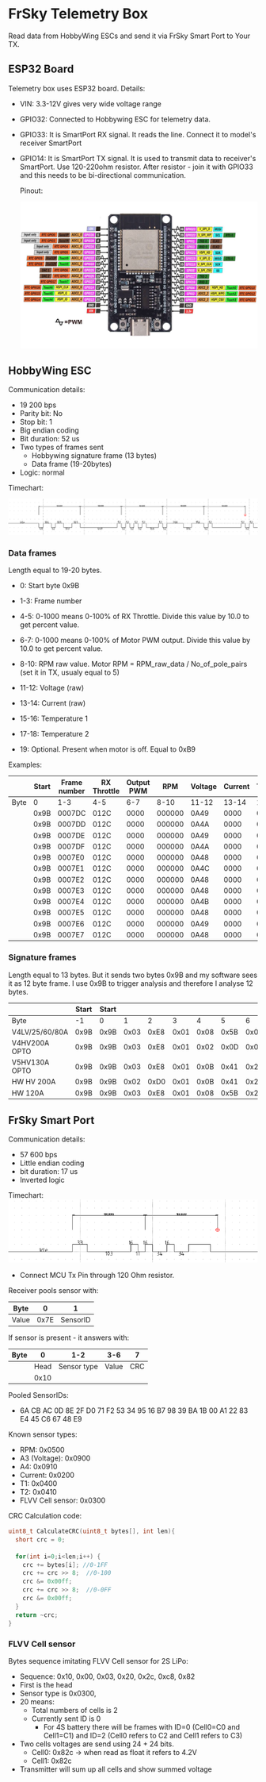 # FrSky Telemetry Box

Read data from HobbyWing ESCs and send it via FrSky Smart Port to Your TX.

## ESP32 Board

Telemetry box uses ESP32 board. Details:

- VIN: 3.3-12V gives very wide voltage range

- GPIO32: Connected to Hobbywing ESC for telemetry data.

- GPIO33: It is SmartPort RX signal. It reads the line. Connect it to model's receiver SmartPort

- GPIO14: It is SmartPort TX signal. It is used to transmit data to receiver's SmartPort. Use 120-220ohm resistor. After resistor - join it with GPIO33 and this needs to be bi-directional communication.
  
  Pinout:
  
  ![pinout.jpg](/images/pinout.jpg)

## HobbyWing ESC

Communication details:

- 19 200 bps
- Parity bit: No
- Stop bit: 1
- Big endian coding
- Bit duration: 52 us
- Two types of frames sent
  - Hobbywing signature frame (13 bytes)
  - Data frame (19-20bytes)
- Logic: normal

Timechart:

![1.png](/images/1.png)

### Data frames

Length equal to 19-20 bytes. 

- 0: Start byte 0x9B

- 1-3: Frame number

- 4-5: 0-1000 means 0-100% of RX Throttle. Divide this value by 10.0 to get percent value.

- 6-7: 0-1000 means 0-100% of Motor PWM output. Divide this value by 10.0 to get percent value.

- 8-10: RPM raw value. Motor RPM = RPM_raw_data / No_of_pole_pairs (set it in TX, usualy equal to 5)

- 11-12: Voltage (raw)

- 13-14: Current (raw)

- 15-16: Temperature 1

- 17-18: Temperature 2

- 19: Optional. Present when motor is off. Equal to 0xB9

Examples:

|      | Start | Frame number | RX Throttle | Output PWM | RPM    | Voltage | Current | Temp1 | Temp2 | End  |
| ---- | ----- | ------------ | ----------- | ---------- | ------ | ------- | ------- | ----- | ----- | ---- |
| Byte | 0     | 1-3          | 4-5         | 6-7        | 8-10   | 11-12   | 13-14   | 15-16 | 17-18 | 19   |
|      | 0x9B  | 0007DC       | 012C        | 0000       | 000000 | 0A49    | 0000    | 0C80  | 0C98  | 0xB9 |
|      | 0x9B  | 0007DD       | 012C        | 0000       | 000000 | 0A4A    | 0000    | 0C80  | 0C97  | 0xB9 |
|      | 0x9B  | 0007DE       | 012C        | 0000       | 000000 | 0A49    | 0000    | 0C80  | 0C98  | 0xB9 |
|      | 0x9B  | 0007DF       | 012C        | 0000       | 000000 | 0A4A    | 0000    | 0C80  | 0C97  | 0xB9 |
|      | 0x9B  | 0007E0       | 012C        | 0000       | 000000 | 0A48    | 0000    | 0C7E  | 0C98  | 0xB9 |
|      | 0x9B  | 0007E1       | 012C        | 0000       | 000000 | 0A4C    | 0000    | 0C82  | 0C9A  | 0xB9 |
|      | 0x9B  | 0007E2       | 012C        | 0000       | 000000 | 0A48    | 0000    | 0C80  | 0C96  | 0xB9 |
|      | 0x9B  | 0007E3       | 012C        | 0000       | 000000 | 0A48    | 0000    | 0C80  | 0C95  | 0xB9 |
|      | 0x9B  | 0007E4       | 012C        | 0000       | 000000 | 0A4B    | 0000    | 0C80  | 0C98  | 0xB9 |
|      | 0x9B  | 0007E5       | 012C        | 0000       | 000000 | 0A48    | 0000    | 0C80  | 0C9A  | 0xB9 |
|      | 0x9B  | 0007E6       | 012C        | 0000       | 000000 | 0A49    | 0000    | 0C80  | 0C98  | 0xB9 |
|      | 0x9B  | 0007E7       | 012C        | 0000       | 000000 | 0A48    | 0000    | 0C80  | 0C98  | 0xB9 |

### Signature frames

Length equal to 13 bytes. But it sends two bytes 0x9B and my software sees it as 12 byte frame. I use 0x9B to trigger analysis and therefore I analyse 12 bytes.

|                | Start | Start |      |      |      |      |      |      |      |      |      |      | End  |
| -------------- | ----- | ----- | ---- | ---- | ---- | ---- | ---- | ---- | ---- | ---- | ---- | ---- | ---- |
| Byte           | -1    | 0     | 1    | 2    | 3    | 4    | 5    | 6    | 7    | 8    | 9    | 10   | 11   |
| V4LV/25/60/80A | 0x9B  | 0x9B  | 0x03 | 0xE8 | 0x01 | 0x08 | 0x5B | 0x00 | 0x01 | 0x00 | 0x21 | 0x21 | 0xB9 |
| V4HV200A OPTO  | 0x9B  | 0x9B  | 0x03 | 0xE8 | 0x01 | 0x02 | 0x0D | 0x0A | 0x3D | 0x05 | 0x1E | 0x21 | 0xB9 |
| V5HV130A OPTO  | 0x9B  | 0x9B  | 0x03 | 0xE8 | 0x01 | 0x0B | 0x41 | 0x21 | 0x44 | 0xB9 | 0x21 | 0x21 | 0xB9 |
| HW HV 200A     | 0x9B  | 0x9B  | 0x02 | 0xD0 | 0x01 | 0x0B | 0x41 | 0x21 | 0x7E | 0x62 | 0x21 | 0x21 | 0xB9 |
| HW 120A        | 0x9B  | 0x9B  | 0x03 | 0xE8 | 0x01 | 0x08 | 0x5B | 0x21 | 0x71 | 0x6E | 0x21 | 0x21 | 0xB9 |

## FrSky Smart Port

Communication details:

- 57 600 bps
- Little endian coding
- bit duration: 17 us
- Inverted logic

Timechart:
![Smart Port](/images/2.png)

* Connect MCU Tx Pin through 120 Ohm resistor.

Receiver pools sensor with:




| Byte  | 0    | 1        |
| ----- | ---- | -------- |
| Value | 0x7E | SensorID |

If sensor is present - it answers with:




| Byte | 0    | 1-2         | 3-6   | 7   |
| ---- | ---- | ----------- | ----- | --- |
|      | Head | Sensor type | Value | CRC |
|      | 0x10 |             |       |     |

Pooled SensorIDs:

- 6A CB AC 0D 8E 2F D0 71 F2 53 34 95 16 B7 98 39 BA 1B 00 A1 22 83 E4 45 C6 67 48 E9

Known sensor types:

- RPM: 0x0500
- A3 (Voltage): 0x0900
- A4: 0x0910
- Current: 0x0200
- T1: 0x0400
- T2: 0x0410
- FLVV Cell sensor: 0x0300

CRC Calculation code:

```C
uint8_t CalculateCRC(uint8_t bytes[], int len){
  short crc = 0;

  for(int i=0;i<len;i++) {
    crc += bytes[i]; //0-1FF
    crc += crc >> 8;  //0-100
    crc &= 0x00ff;
    crc += crc >> 8;  //0-0FF
    crc &= 0x00ff;
  }
  return ~crc;
}
```

### FLVV Cell sensor

Bytes sequence imitating FLVV Cell sensor for 2S LiPo:



- Sequence: 0x10, 0x00, 0x03, 0x20, 0x2c, 0xc8, 0x82
- First is the head
- Sensor type is 0x0300,
- 20 means:
  - Total numbers of cells is 2
  - Currently sent ID is 0
    - For 4S battery there will be frames with ID=0 (Cell0=C0 and Cell1=C1) and ID=2 (Cell0 refers to C2 and Cell1 refers to C3)    
- Two cells voltages are send using 24 + 24 bits.
  - Cell0: 0x82c -> when read as float it refers to 4.2V
  - Cell1: 0x82c
- Transmitter will sum up all cells and show summed voltage  
